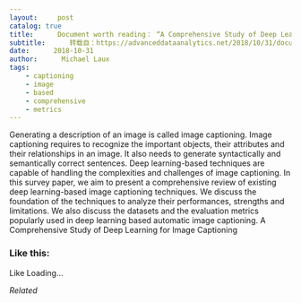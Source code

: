 ```yaml
---
layout:     post
catalog: true
title:      Document worth reading： “A Comprehensive Study of Deep Learning for Image Captioning”
subtitle:      转载自：https://advanceddataanalytics.net/2018/10/31/document-worth-reading-a-comprehensive-study-of-deep-learning-for-image-captioning/
date:      2018-10-31
author:      Michael Laux
tags:
    - captioning
    - image
    - based
    - comprehensive
    - metrics
---
```


Generating a description of an image is called image captioning. Image captioning requires to recognize the important objects, their attributes and their relationships in an image. It also needs to generate syntactically and semantically correct sentences. Deep learning-based techniques are capable of handling the complexities and challenges of image captioning. In this survey paper, we aim to present a comprehensive review of existing deep learning-based image captioning techniques. We discuss the foundation of the techniques to analyze their performances, strengths and limitations. We also discuss the datasets and the evaluation metrics popularly used in deep learning based automatic image captioning. A Comprehensive Study of Deep Learning for Image Captioning





### Like this:

Like Loading...


*Related*

